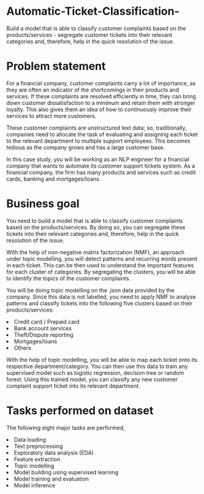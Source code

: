 # Automatic-Ticket-Classification-
Build a model that is able to classify customer complaints based on the products/services -  segregate customer tickets into their relevant categories and, therefore, help in the quick resolution of the issue.


# Problem statement
For a financial company, customer complaints carry a lot of importance, as they are often an indicator of the shortcomings in their products and services. If these complaints are resolved efficiently in time, they can bring down customer dissatisfaction to a minimum and retain them with stronger loyalty. This also gives them an idea of how to continuously improve their services to attract more customers. 

These customer complaints are unstructured text data; so, traditionally, companies need to allocate the task of evaluating and assigning each ticket to the relevant department to multiple support employees. This becomes tedious as the company grows and has a large customer base.

In this case study, you will be working as an NLP engineer for a financial company that wants to automate its customer support tickets system. As a financial company, the firm has many products and services such as credit cards, banking and mortgages/loans. 

# Business goal
You need to build a model that is able to classify customer complaints based on the products/services. By doing so, you can segregate these tickets into their relevant categories and, therefore, help in the quick resolution of the issue.

With the help of non-negative matrix factorization (NMF), an approach under topic modelling, you will detect patterns and recurring words present in each ticket. This can be then used to understand the important features for each cluster of categories. By segregating the clusters, you will be able to identify the topics of the customer complaints. 

You will be doing topic modelling on the .json data provided by the company. Since this data is not labelled, you need to apply NMF to analyse patterns and classify tickets into the following five clusters based on their products/services:

<li> Credit card / Prepaid card </li> 
<li> Bank account services </li>
<li> Theft/Dispute reporting </li>
<li> Mortgages/loans </li>
<li> Others </li>

With the help of topic modelling, you will be able to map each ticket onto its respective department/category. You can then use this data to train any supervised model such as logistic regression, decision tree or random forest. Using this trained model, you can classify any new customer complaint support ticket into its relevant department.


# Tasks performed on dataset 

The following eight major tasks are performed, 

<li> Data loading </li> 
<li> Text preprocessing </li> 
<li> Exploratory data analysis (EDA) </li> 
<li> Feature extraction </li> 
<li> Topic modelling </li> 
<li> Model building using supervised learning </li> 
<li> Model training and evaluation </li> 
<li> Model inference </li> 
